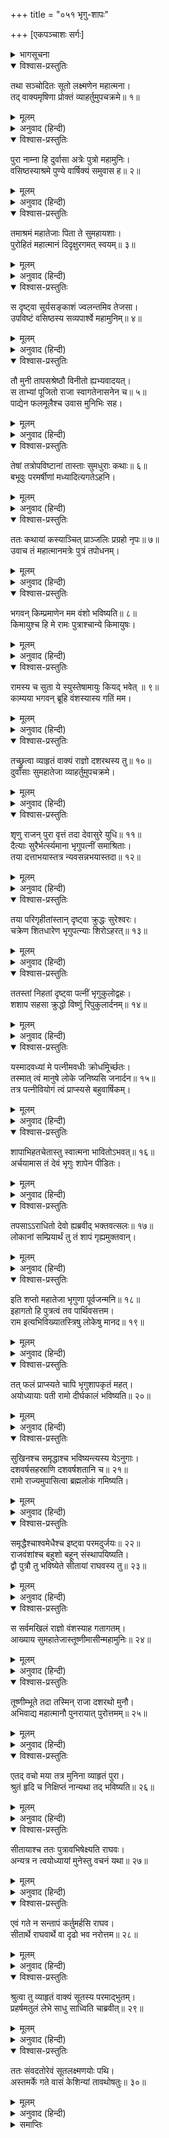+++
title = "०५१ भृगु-शापः"

+++
[एकपञ्चाशः सर्गः]



<details><summary>भागसूचना</summary>

51. मार्गमें सुमन्त्रका दुर्वासाके मुखसे सुनी हुई भृगुऋषिके शापकी कथा कहकर तथा भविष्यमें होनेवाली कुछ बातें बताकर दुःखी लक्ष्मणको शान्त करना
</details>

<details open><summary>विश्वास-प्रस्तुतिः</summary>

तथा सञ्चोदितः सूतो लक्ष्मणेन महात्मना।  
तद् वाक्यमृषिणा प्रोक्तं व्याहर्तुमुपचक्रमे॥ १॥
</details>

<details><summary>मूलम्</summary>

तथा सञ्चोदितः सूतो लक्ष्मणेन महात्मना।  
तद् वाक्यमृषिणा प्रोक्तं व्याहर्तुमुपचक्रमे॥ १॥
</details>

<details><summary>अनुवाद (हिन्दी)</summary>

तब महात्मा लक्ष्मणकी प्रेरणासे सुमन्त्रजी दुर्वासाजीकी कही हुई बात उन्हें सुनाने लगे—॥ १॥
</details>

<details open><summary>विश्वास-प्रस्तुतिः</summary>

पुरा नाम्ना हि दुर्वासा अत्रेः पुत्रो महामुनिः।  
वसिष्ठस्याश्रमे पुण्ये वार्षिक्यं समुवास ह॥ २॥
</details>

<details><summary>मूलम्</summary>

पुरा नाम्ना हि दुर्वासा अत्रेः पुत्रो महामुनिः।  
वसिष्ठस्याश्रमे पुण्ये वार्षिक्यं समुवास ह॥ २॥
</details>

<details><summary>अनुवाद (हिन्दी)</summary>

‘लक्ष्मण! पहलेकी बात है, अत्रिके पुत्र महामुनि दुर्वासा वसिष्ठजीके पवित्र आश्रमपर रहकर वर्षाके चार महीने बिता रहे थे॥ २॥
</details>

<details open><summary>विश्वास-प्रस्तुतिः</summary>

तमाश्रमं महातेजाः पिता ते सुमहायशाः।  
पुरोहितं महात्मानं दिदृक्षुरगमत् स्वयम्॥ ३॥
</details>

<details><summary>मूलम्</summary>

तमाश्रमं महातेजाः पिता ते सुमहायशाः।  
पुरोहितं महात्मानं दिदृक्षुरगमत् स्वयम्॥ ३॥
</details>

<details><summary>अनुवाद (हिन्दी)</summary>

‘एक दिन आपके महातेजस्वी और महान् यशस्वी पिता उस आश्रमपर अपने पुरोहित महात्मा वसिष्ठजीका दर्शन करनेके लिये स्वयं ही गये॥ ३॥
</details>

<details open><summary>विश्वास-प्रस्तुतिः</summary>

स दृष्ट्वा सूर्यसङ्काशं ज्वलन्तमिव तेजसा।  
उपविष्टं वसिष्ठस्य सव्यपार्श्वे महामुनिम्॥ ४॥
</details>

<details><summary>मूलम्</summary>

स दृष्ट्वा सूर्यसङ्काशं ज्वलन्तमिव तेजसा।  
उपविष्टं वसिष्ठस्य सव्यपार्श्वे महामुनिम्॥ ४॥
</details>

<details><summary>अनुवाद (हिन्दी)</summary>

‘वहाँ उन्होंने वसिष्ठजीके वामभागमें बैठे हुए एक महामुनिको देखा, जो अपने तेजसे मानो सूर्यके समान देदीप्यमान हो रहे थे॥ ४॥
</details>

<details open><summary>विश्वास-प्रस्तुतिः</summary>

तौ मुनी तापसश्रेष्ठौ विनीतो ह्यभ्यवादयत्।  
स ताभ्यां पूजितो राजा स्वागतेनासनेन च॥ ५॥  
पाद्येन फलमूलैश्च उवास मुनिभिः सह।
</details>

<details><summary>मूलम्</summary>

तौ मुनी तापसश्रेष्ठौ विनीतो ह्यभ्यवादयत्।  
स ताभ्यां पूजितो राजा स्वागतेनासनेन च॥ ५॥  
पाद्येन फलमूलैश्च उवास मुनिभिः सह।
</details>

<details><summary>अनुवाद (हिन्दी)</summary>

‘तब राजाने उन दोनों तापसशिरोमणि महर्षियोंका विनयपूर्वक अभिवादन किया। उन दोनोंने भी स्वागतपूर्वक आसन देकर पाद्य एवं फल-मूल समर्पित करके राजाका सत्कार किया। फिर वे वहाँ मुनियोंके साथ बैठे॥ ५ १/२॥
</details>

<details open><summary>विश्वास-प्रस्तुतिः</summary>

तेषां तत्रोपविष्टानां तास्ताः सुमधुराः कथाः॥ ६॥  
बभूवुः परमर्षीणां मध्यादित्यगतेऽहनि।
</details>

<details><summary>मूलम्</summary>

तेषां तत्रोपविष्टानां तास्ताः सुमधुराः कथाः॥ ६॥  
बभूवुः परमर्षीणां मध्यादित्यगतेऽहनि।
</details>

<details><summary>अनुवाद (हिन्दी)</summary>

‘वहाँ बैठे हुए महर्षियोंकी दोपहरके समय तरह-तरहकी अत्यन्त मधुर कथाएँ हुईं॥ ६ १/२॥
</details>

<details open><summary>विश्वास-प्रस्तुतिः</summary>

ततः कथायां कस्याञ्चित् प्राञ्जलिः प्रग्रहो नृपः॥ ७॥  
उवाच तं महात्मानमत्रेः पुत्रं तपोधनम्।
</details>

<details><summary>मूलम्</summary>

ततः कथायां कस्याञ्चित् प्राञ्जलिः प्रग्रहो नृपः॥ ७॥  
उवाच तं महात्मानमत्रेः पुत्रं तपोधनम्।
</details>

<details><summary>अनुवाद (हिन्दी)</summary>

‘तदनन्तर किसी कथाके प्रसङ्गमें महाराजने हाथ जोड़कर अत्रिके तपोधन पुत्र महात्मा दुर्वासाजीसे विनयपूर्वक पूछा—॥ ७ १/२॥
</details>

<details open><summary>विश्वास-प्रस्तुतिः</summary>

भगवन् किम्प्रमाणेन मम वंशो भविष्यति॥ ८॥  
किमायुश्च हि मे रामः पुत्राश्चान्ये किमायुषः।
</details>

<details><summary>मूलम्</summary>

भगवन् किम्प्रमाणेन मम वंशो भविष्यति॥ ८॥  
किमायुश्च हि मे रामः पुत्राश्चान्ये किमायुषः।
</details>

<details><summary>अनुवाद (हिन्दी)</summary>

‘भगवन्! मेरा वंश कितने समयतक चलेगा? मेरे रामकी कितनी आयु होगी तथा अन्य सब पुत्रोंकी भी आयु कितनी होगी?॥ ८ १/२॥
</details>

<details open><summary>विश्वास-प्रस्तुतिः</summary>

रामस्य च सुता ये स्युस्तेषामायुः कियद् भवेत् ॥ ९॥  
काम्यया भगवन् ब्रूहि वंशस्यास्य गतिं मम।
</details>

<details><summary>मूलम्</summary>

रामस्य च सुता ये स्युस्तेषामायुः कियद् भवेत् ॥ ९॥  
काम्यया भगवन् ब्रूहि वंशस्यास्य गतिं मम।
</details>

<details><summary>अनुवाद (हिन्दी)</summary>

‘श्रीरामके जो पुत्र होंगे, उनकी आयु कितनी होगी? भगवन्! आप इच्छानुसार मेरे वंशकी स्थिति बताइये’॥ ९ १/२॥
</details>

<details open><summary>विश्वास-प्रस्तुतिः</summary>

तच्छ्रुत्वा व्याहृतं वाक्यं राज्ञो दशरथस्य तु॥ १०॥  
दुर्वासाः सुमहातेजा व्याहर्तुमुपचक्रमे।
</details>

<details><summary>मूलम्</summary>

तच्छ्रुत्वा व्याहृतं वाक्यं राज्ञो दशरथस्य तु॥ १०॥  
दुर्वासाः सुमहातेजा व्याहर्तुमुपचक्रमे।
</details>

<details><summary>अनुवाद (हिन्दी)</summary>

‘राजा दशरथका यह वचन सुनकर महातेजस्वी दुर्वासा मुनि कहने लगे—॥ १० १/२॥
</details>

<details open><summary>विश्वास-प्रस्तुतिः</summary>

शृणु राजन् पुरा वृत्तं तदा देवासुरे युधि॥ ११॥  
दैत्याः सुरैर्भर्त्स्यमाना भृगुपत्नीं समाश्रिताः।  
तया दत्ताभयास्तत्र न्यवसन्नभयास्तदा॥ १२॥
</details>

<details><summary>मूलम्</summary>

शृणु राजन् पुरा वृत्तं तदा देवासुरे युधि॥ ११॥  
दैत्याः सुरैर्भर्त्स्यमाना भृगुपत्नीं समाश्रिताः।  
तया दत्ताभयास्तत्र न्यवसन्नभयास्तदा॥ १२॥
</details>

<details><summary>अनुवाद (हिन्दी)</summary>

‘राजन्! सुनिये, प्राचीन कालकी बात है, एक बार देवासुर-संग्राममें देवताओंसे पीड़ित हुए दैत्योंने महर्षि भृगुकी पत्नीकी शरण ली। भृगुपत्नीने उस समय दैत्योंको अभय दिया और वे उनके आश्रमपर निर्भय होकर रहने लगे॥ ११-१२॥
</details>

<details open><summary>विश्वास-प्रस्तुतिः</summary>

तया परिगृहीतांस्तान् दृष्ट्वा क्रुद्धः सुरेश्वरः।  
चक्रेण शितधारेण भृगुपत्न्याः शिरोऽहरत्॥ १३॥
</details>

<details><summary>मूलम्</summary>

तया परिगृहीतांस्तान् दृष्ट्वा क्रुद्धः सुरेश्वरः।  
चक्रेण शितधारेण भृगुपत्न्याः शिरोऽहरत्॥ १३॥
</details>

<details><summary>अनुवाद (हिन्दी)</summary>

‘भृगुपत्नीने दैत्योंको आश्रय दिया है, यह देखकर कुपित हुए देवेश्वर भगवान् विष्णुने तीखी धारवाले चक्रसे उनका सिर काट लिया॥ १३॥
</details>

<details open><summary>विश्वास-प्रस्तुतिः</summary>

ततस्तां निहतां दृष्ट्वा पत्नीं भृगुकुलोद्वहः।  
शशाप सहसा क्रुद्धो विष्णुं रिपुकुलार्दनम्॥ १४॥
</details>

<details><summary>मूलम्</summary>

ततस्तां निहतां दृष्ट्वा पत्नीं भृगुकुलोद्वहः।  
शशाप सहसा क्रुद्धो विष्णुं रिपुकुलार्दनम्॥ १४॥
</details>

<details><summary>अनुवाद (हिन्दी)</summary>

‘अपनी पत्नीका वध हुआ देख भार्गववंशके प्रवर्तक भृगुजीने सहसा कुपित हो शत्रुकुलनाशन भगवान् विष्णुको शाप दिया॥ १४॥
</details>

<details open><summary>विश्वास-प्रस्तुतिः</summary>

यस्मादवध्यां मे पत्नीमवधीः क्रोधमूिर्च्छतः।  
तस्मात् त्वं मानुषे लोके जनिष्यसि जनार्दन॥ १५॥  
तत्र पत्नीवियोगं त्वं प्राप्स्यसे बहुवार्षिकम्।
</details>

<details><summary>मूलम्</summary>

यस्मादवध्यां मे पत्नीमवधीः क्रोधमूिर्च्छतः।  
तस्मात् त्वं मानुषे लोके जनिष्यसि जनार्दन॥ १५॥  
तत्र पत्नीवियोगं त्वं प्राप्स्यसे बहुवार्षिकम्।
</details>

<details><summary>अनुवाद (हिन्दी)</summary>

‘जनार्दन! मेरी पत्नी वधके योग्य नहीं थी। परंतु आपने क्रोधसे मूर्च्छित होकर उसका वध किया है, इसलिये आपको मनुष्यलोकमें जन्म लेना पड़ेगा और वहाँ बहुत वर्षोंतक आपको पत्नी-वियोगका कष्ट सहना पड़ेगा’॥ १५ १/२॥
</details>

<details open><summary>विश्वास-प्रस्तुतिः</summary>

शापाभिहतचेतास्तु स्वात्मना भावितोऽभवत्॥ १६॥  
अर्चयामास तं देवं भृगुः शापेन पीडितः।
</details>

<details><summary>मूलम्</summary>

शापाभिहतचेतास्तु स्वात्मना भावितोऽभवत्॥ १६॥  
अर्चयामास तं देवं भृगुः शापेन पीडितः।
</details>

<details><summary>अनुवाद (हिन्दी)</summary>

‘परंतु इस प्रकार शाप देकर उनके चित्तमें बड़ा पश्चात्ताप हुआ। उनकी अन्तरात्माने भगवान् से उस शापको स्वीकार करानेके लिये उन्हींकी आराधना करनेको प्रेरित किया। इस तरह शापकी विफलताके भयसे पीड़ित हुए भृगुने तपस्याद्वारा भगवान् विष्णुकी आराधना की॥ १६ १/२॥
</details>

<details open><summary>विश्वास-प्रस्तुतिः</summary>

तपसाऽऽराधितो देवो ह्यब्रवीद् भक्तवत्सलः॥ १७॥  
लोकानां सम्प्रियार्थं तु तं शापं गृह्यमुक्तवान्।
</details>

<details><summary>मूलम्</summary>

तपसाऽऽराधितो देवो ह्यब्रवीद् भक्तवत्सलः॥ १७॥  
लोकानां सम्प्रियार्थं तु तं शापं गृह्यमुक्तवान्।
</details>

<details><summary>अनुवाद (हिन्दी)</summary>

‘तपस्याद्वारा उनके आराधना करनेपर भक्तवत्सल भगवान् विष्णुने संतुष्ट होकर कहा—‘महर्षे! सम्पूर्ण जगत् का प्रिय करनेके लिये मैं उस शापको ग्रहण कर लूँगा’॥
</details>

<details open><summary>विश्वास-प्रस्तुतिः</summary>

इति शप्तो महातेजा भृगुणा पूर्वजन्मनि॥ १८॥  
इहागतो हि पुत्रत्वं तव पार्थिवसत्तम।  
राम इत्यभिविख्यातस्त्रिषु लोकेषु मानद॥ १९॥
</details>

<details><summary>मूलम्</summary>

इति शप्तो महातेजा भृगुणा पूर्वजन्मनि॥ १८॥  
इहागतो हि पुत्रत्वं तव पार्थिवसत्तम।  
राम इत्यभिविख्यातस्त्रिषु लोकेषु मानद॥ १९॥
</details>

<details><summary>अनुवाद (हिन्दी)</summary>

‘इस तरह पूर्वजन्ममें (विष्णु-नामधारी वामन अवतारके समय) महातेजस्वी भगवान् विष्णुको भृगु ऋषिका शाप प्राप्त हुआ था। दूसरोंको मान देनेवाले नृपश्रेष्ठ! वे ही इस भूतलपर आकर तीनों लोकोंमें राम-नामसे विख्यात आपके पुत्र हुए हैं॥ १८-१९॥
</details>

<details open><summary>विश्वास-प्रस्तुतिः</summary>

तत् फलं प्राप्स्यते चापि भृगुशापकृतं महत्।  
अयोध्यायाः पती रामो दीर्घकालं भविष्यति॥ २०॥
</details>

<details><summary>मूलम्</summary>

तत् फलं प्राप्स्यते चापि भृगुशापकृतं महत्।  
अयोध्यायाः पती रामो दीर्घकालं भविष्यति॥ २०॥
</details>

<details><summary>अनुवाद (हिन्दी)</summary>

‘भृगुके शापसे होनेवाला पत्नी-वियोगरूप जो महान् फल है, वह उन्हें अवश्य प्राप्त होगा। श्रीराम दीर्घकालतक अयोध्याके राजा होकर रहेंगे॥ २०॥
</details>

<details open><summary>विश्वास-प्रस्तुतिः</summary>

सुखिनश्च समृद्धाश्च भविष्यन्त्यस्य येऽनुगाः।  
दशवर्षसहस्राणि दशवर्षशतानि च॥ २१॥  
रामो राज्यमुपासित्वा ब्रह्मलोकं गमिष्यति।
</details>

<details><summary>मूलम्</summary>

सुखिनश्च समृद्धाश्च भविष्यन्त्यस्य येऽनुगाः।  
दशवर्षसहस्राणि दशवर्षशतानि च॥ २१॥  
रामो राज्यमुपासित्वा ब्रह्मलोकं गमिष्यति।
</details>

<details><summary>अनुवाद (हिन्दी)</summary>

‘उनके अनुयायी भी बहुत सुखी और धन-धान्यसे सम्पन्न होंगे। श्रीराम ग्यारह हजार वर्षोंतक राज्य करके अन्तमें ब्रह्मलोक (वैकुण्ठ या साकेतधाम)-को पधारेंगे॥ २१ १/२॥
</details>

<details open><summary>विश्वास-प्रस्तुतिः</summary>

समृद्धैश्चाश्वमेधैश्च इष्ट्वा परमदुर्जयः॥ २२॥  
राजवंशांश्च बहुशो बहून् संस्थापयिष्यति।  
द्वौ पुत्रौ तु भविष्येते सीतायां राघवस्य तु॥ २३॥
</details>

<details><summary>मूलम्</summary>

समृद्धैश्चाश्वमेधैश्च इष्ट्वा परमदुर्जयः॥ २२॥  
राजवंशांश्च बहुशो बहून् संस्थापयिष्यति।  
द्वौ पुत्रौ तु भविष्येते सीतायां राघवस्य तु॥ २३॥
</details>

<details><summary>अनुवाद (हिन्दी)</summary>

‘परम दुर्जय वीर श्रीराम समृद्धिशाली अश्वमेध-यज्ञोंका बारम्बार अनुष्ठान करके बहुत-से राजवंशोंकी स्थापना करेंगे। श्रीरघुनाथजीको सीताके गर्भसे दो पुत्र प्राप्त होंगे’॥ २२-२३॥
</details>

<details open><summary>विश्वास-प्रस्तुतिः</summary>

स सर्वमखिलं राज्ञो वंशस्याह गतागतम्।  
आख्याय सुमहातेजास्तूष्णीमासीन्महामुनिः॥ २४॥
</details>

<details><summary>मूलम्</summary>

स सर्वमखिलं राज्ञो वंशस्याह गतागतम्।  
आख्याय सुमहातेजास्तूष्णीमासीन्महामुनिः॥ २४॥
</details>

<details><summary>अनुवाद (हिन्दी)</summary>

‘ये सब बातें कहकर उन महातेजस्वी महामुनिने राजवंशके विषयमें भूत और भविष्यकी सारी बातें बतायीं। इसके बाद वे चुप हो गये॥ २४॥
</details>

<details open><summary>विश्वास-प्रस्तुतिः</summary>

तूष्णीम्भूते तदा तस्मिन् राजा दशरथो मुनौ।  
अभिवाद्य महात्मानौ पुनरायात् पुरोत्तमम्॥ २५॥
</details>

<details><summary>मूलम्</summary>

तूष्णीम्भूते तदा तस्मिन् राजा दशरथो मुनौ।  
अभिवाद्य महात्मानौ पुनरायात् पुरोत्तमम्॥ २५॥
</details>

<details><summary>अनुवाद (हिन्दी)</summary>

‘उन दुर्वासा मुनिके चुप हो जानेपर महाराज दशरथ भी दोनों महात्माओंको प्रणाम करके फिर अपने उत्तम नगरमें लौट आये॥ २५॥
</details>

<details open><summary>विश्वास-प्रस्तुतिः</summary>

एतद् वचो मया तत्र मुनिना व्याहृतं पुरा।  
श्रुतं हृदि च निक्षिप्तं नान्यथा तद् भविष्यति॥ २६॥
</details>

<details><summary>मूलम्</summary>

एतद् वचो मया तत्र मुनिना व्याहृतं पुरा।  
श्रुतं हृदि च निक्षिप्तं नान्यथा तद् भविष्यति॥ २६॥
</details>

<details><summary>अनुवाद (हिन्दी)</summary>

‘इस प्रकार पूर्वकालसे दुर्वासा मुनिकी कही हुई ये सब बातें मैंने वहाँ सुनीं और अपने हृदयमें धारण कर लीं (उन्हें किसीपर प्रकट नहीं किया)। वे बातें असत्य नहीं होंगी॥ २६॥
</details>

<details open><summary>विश्वास-प्रस्तुतिः</summary>

सीतायाश्च ततः पुत्रावभिषेक्ष्यति राघवः।  
अन्यत्र न त्वयोध्यायां मुनेस्तु वचनं यथा॥ २७॥
</details>

<details><summary>मूलम्</summary>

सीतायाश्च ततः पुत्रावभिषेक्ष्यति राघवः।  
अन्यत्र न त्वयोध्यायां मुनेस्तु वचनं यथा॥ २७॥
</details>

<details><summary>अनुवाद (हिन्दी)</summary>

‘जैसा दुर्वासा मुनिका वचन है, उसके अनुसार श्रीरघुनाथजी सीताके दोनों पुत्रोंका अयोध्यासे बाहर अभिषेक करेंगे, अयोध्यामें नहीं॥ २७॥
</details>

<details open><summary>विश्वास-प्रस्तुतिः</summary>

एवं गते न सन्तापं कर्तुमर्हसि राघव।  
सीतार्थे राघवार्थे वा दृढो भव नरोत्तम॥ २८॥
</details>

<details><summary>मूलम्</summary>

एवं गते न सन्तापं कर्तुमर्हसि राघव।  
सीतार्थे राघवार्थे वा दृढो भव नरोत्तम॥ २८॥
</details>

<details><summary>अनुवाद (हिन्दी)</summary>

‘नरश्रेष्ठ रघुनन्दन! विधाताका ऐसा ही विधान होनेके कारण आपको सीता तथा रघुनाथजीके लिये संताप नहीं करना चाहिये। आप धैर्य धारण करें’॥ २८॥
</details>

<details open><summary>विश्वास-प्रस्तुतिः</summary>

श्रुत्वा तु व्याहृतं वाक्यं सूतस्य परमाद्भुतम्।  
प्रहर्षमतुलं लेभे साधु साध्विति चाब्रवीत्॥ २९॥
</details>

<details><summary>मूलम्</summary>

श्रुत्वा तु व्याहृतं वाक्यं सूतस्य परमाद्भुतम्।  
प्रहर्षमतुलं लेभे साधु साध्विति चाब्रवीत्॥ २९॥
</details>

<details><summary>अनुवाद (हिन्दी)</summary>

सूत सुमन्त्रके मुखसे यह अत्यन्त अद्भुत बात सुनकर लक्ष्मणको अनुपम हर्ष प्राप्त हुआ। वे बोले—‘बहुत ठीक, बहुत ठीक’॥ २९॥
</details>

<details open><summary>विश्वास-प्रस्तुतिः</summary>

ततः संवदतोरेवं सूतलक्ष्मणयोः पथि।  
अस्तमर्के गते वासं केशिन्यां तावथोषतुः॥ ३०॥
</details>

<details><summary>मूलम्</summary>

ततः संवदतोरेवं सूतलक्ष्मणयोः पथि।  
अस्तमर्के गते वासं केशिन्यां तावथोषतुः॥ ३०॥
</details>

<details><summary>अनुवाद (हिन्दी)</summary>

मार्गमें सुमन्त्र और लक्ष्मण इस प्रकारकी बातें कर ही रहे थे कि सूर्य अस्ताचलको चले गये। तब उन दोनोंने केशिनी नदीके तटपर रात बितायी॥ ३०॥
</details>

<details><summary>समाप्तिः</summary>

इत्यार्षे श्रीमद्रामायणे वाल्मीकीये आदिकाव्ये उत्तरकाण्डे एकपञ्चाशः सर्गः॥ ५१॥  
इस प्रकार श्रीवाल्मीकिनिर्मित आर्षरामायण आदिकाव्यके उत्तरकाण्डमें इक्यावनवाँ सर्ग पूरा हुआ॥ ५१॥
</details>

